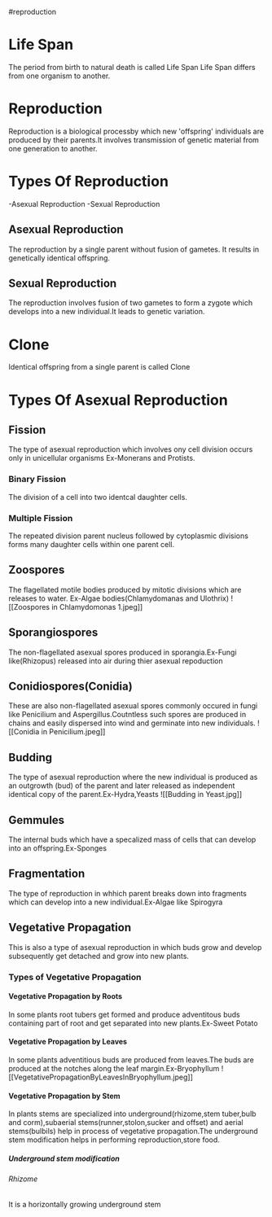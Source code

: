 #reproduction
# Life Span
The period from birth to natural death is called Life Span
Life Span differs from one organism to another.

# Reproduction
Reproduction is a biological processby which new 'offspring' individuals are produced by their parents.It involves transmission of genetic material from one generation to another.

# Types Of Reproduction
-Asexual Reproduction
-Sexual Reproduction

## Asexual Reproduction
The reproduction by a single parent without fusion of gametes.
It results in genetically identical offspring.

## Sexual Reproduction
The reproduction involves fusion of two gametes to form a zygote which develops into a new individual.It leads to genetic variation.

# Clone
Identical offspring from a single parent is called Clone

# Types Of Asexual Reproduction

## Fission
The type of asexual reproduction which involves ony cell division occurs only in unicellular organisms Ex-Monerans and Protists.

### Binary Fission
The division of a cell into two identcal daughter cells.

### Multiple Fission
The repeated division parent nucleus followed by cytoplasmic divisions forms many daughter cells within one parent cell.

## Zoospores
The flagellated motile bodies produced by mitotic divisions which are releases to water. Ex-Algae bodies(Chlamydomanas and Ulothrix)
![[Zoospores in Chlamydomonas 1.jpeg]]

## Sporangiospores
The non-flagellated asexual spores produced in sporangia.Ex-Fungi like(Rhizopus) released into air during thier asexual repoduction

## Conidiospores(Conidia)
These are also non-flagellated asexual spores commonly occured in fungi like Penicilium and Aspergillus.Coutntless such spores are produced in chains and easily dispersed into wind and germinate into new individuals.
![[Conidia in Penicilium.jpeg]]

## Budding
The type of asexual reproduction where the new individual is produced as an outgrowth (bud) of the parent and later released as independent identical copy of the parent.Ex-Hydra,Yeasts
![[Budding in Yeast.jpg]]

## Gemmules
The internal buds which have a specalized mass of cells that can develop into an offspring.Ex-Sponges

## Fragmentation
The type of reproduction in whhich parent breaks down into fragments which can develop into a new individual.Ex-Algae like Spirogyra

## Vegetative Propagation
This is also a type of asexual reproduction in which buds grow and develop subsequently get detached and grow into new plants.

### Types of Vegetative Propagation
#### Vegetative Propagation by Roots
In some plants root tubers get formed and produce adventitous buds containing part of root and get separated into new plants.Ex-Sweet Potato

#### Vegetative Propagation by Leaves
In some plants adventitious buds are produced from leaves.The buds are produced at the notches along the leaf margin.Ex-Bryophyllum
![[VegetativePropagationByLeavesInBryophyllum.jpeg]]

#### Vegetative Propagation by Stem
In plants stems are specialized into underground(rhizome,stem tuber,bulb and corm),subaerial stems(runner,stolon,sucker and offset) and aerial stems(bulbils)
help in process of vegetative propagation.The underground stem modification helps in performing reproduction,store food.

##### Underground stem modification
###### Rhizome
It is a horizontally growing underground stem


